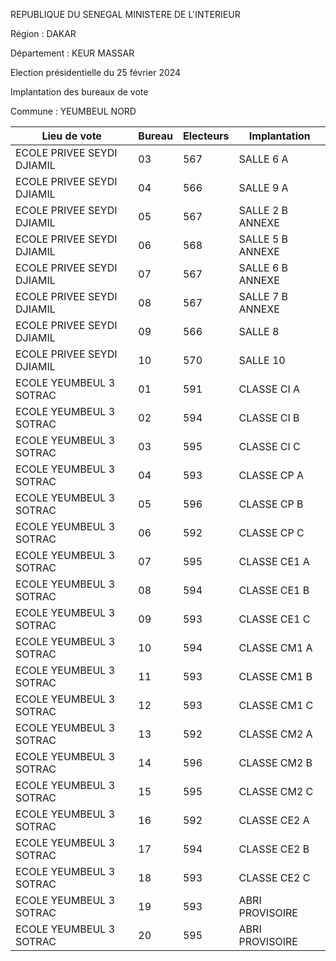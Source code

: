 REPUBLIQUE DU SENEGAL MINISTERE DE L'INTERIEUR

Région : DAKAR

Département : KEUR MASSAR

Election présidentielle du 25 février 2024

Implantation des bureaux de vote

Commune : YEUMBEUL NORD

| Lieu de vote | Bureau | Electeurs | Implantation |
| - | - | - | - |
| ECOLE PRIVEE SEYDI DJIAMIL | 03 | 567 | SALLE 6 A |
| ECOLE PRIVEE SEYDI DJIAMIL | 04 | 566 | SALLE 9 A |
| ECOLE PRIVEE SEYDI DJIAMIL | 05 | 567 | SALLE 2 B ANNEXE |
| ECOLE PRIVEE SEYDI DJIAMIL | 06 | 568 | SALLE 5 B ANNEXE |
| ECOLE PRIVEE SEYDI DJIAMIL | 07 | 567 | SALLE 6 B ANNEXE |
| ECOLE PRIVEE SEYDI DJIAMIL | 08 | 567 | SALLE 7 B ANNEXE |
| ECOLE PRIVEE SEYDI DJIAMIL | 09 | 566 | SALLE 8 |
| ECOLE PRIVEE SEYDI DJIAMIL | 10 | 570 | SALLE 10 |
| ECOLE YEUMBEUL 3 SOTRAC | 01 | 591 | CLASSE CI A |
| ECOLE YEUMBEUL 3 SOTRAC | 02 | 594 | CLASSE CI B |
| ECOLE YEUMBEUL 3 SOTRAC | 03 | 595 | CLASSE CI C |
| ECOLE YEUMBEUL 3 SOTRAC | 04 | 593 | CLASSE CP A |
| ECOLE YEUMBEUL 3 SOTRAC | 05 | 596 | CLASSE CP B |
| ECOLE YEUMBEUL 3 SOTRAC | 06 | 592 | CLASSE CP C |
| ECOLE YEUMBEUL 3 SOTRAC | 07 | 595 | CLASSE CE1 A |
| ECOLE YEUMBEUL 3 SOTRAC | 08 | 594 | CLASSE CE1 B |
| ECOLE YEUMBEUL 3 SOTRAC | 09 | 593 | CLASSE CE1 C |
| ECOLE YEUMBEUL 3 SOTRAC | 10 | 594 | CLASSE CM1 A |
| ECOLE YEUMBEUL 3 SOTRAC | 11 | 593 | CLASSE CM1 B |
| ECOLE YEUMBEUL 3 SOTRAC | 12 | 593 | CLASSE CM1 C |
| ECOLE YEUMBEUL 3 SOTRAC | 13 | 592 | CLASSE CM2 A |
| ECOLE YEUMBEUL 3 SOTRAC | 14 | 596 | CLASSE CM2 B |
| ECOLE YEUMBEUL 3 SOTRAC | 15 | 595 | CLASSE CM2 C |
| ECOLE YEUMBEUL 3 SOTRAC | 16 | 592 | CLASSE CE2 A |
| ECOLE YEUMBEUL 3 SOTRAC | 17 | 594 | CLASSE CE2 B |
| ECOLE YEUMBEUL 3 SOTRAC | 18 | 593 | CLASSE CE2 C |
| ECOLE YEUMBEUL 3 SOTRAC | 19 | 593 | ABRI PROVISOIRE |
| ECOLE YEUMBEUL 3 SOTRAC | 20 | 595 | ABRI PROVISOIRE |

<!-- PageNumber="12/15" -->
